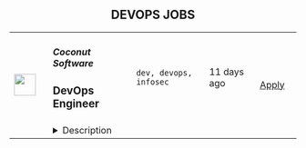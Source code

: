<div align="center"><h2>DEVOPS JOBS</h2></div><table><tr>
                <td width="100" height="100" rowspan="2">
                    <img src="https://remoteOK.com/assets/img/jobs/9fee523d1a300d17fd7a63052facd9131660766206.png" width="38px" height="auto">
                </td>
                <td width="300">
                    <h5>Coconut Software</h5>
                    <h3>
					DevOps Engineer				</h3>
                </td>
                <td width="300">
                    <code>dev, devops, infosec</code>
                </td>
                <td width="200">
                <text>11 days ago</text>
                </td>
                <td width="100" rowspan="2">
                <a href="https://remoteOK.com/jobs/112127" align="right" target="_blank">Apply</a>
                </td>
            </tr>
            <tr>
                <td colspan="3">
                <details><summary>Description</summary>
                <p><span style="font-weight: 400;">Coconut Software is looking for an ambitious DevOps Engineer to be a key contributor in our infrastructure game. In joining our growing team, the DevOps Engineer will be an integral part of site reliability at Coconut. They will be responsible for implementing and delivering innovation to the CI/CD pipeline. Security is at the heart of our culture and the DevOps Engineer will document and practice the highest security standards to deliver key initiatives. This role is perfect for a self-starter who is keen to operate with minimal supervision within our highly collaborative environment.Â  </span><span style="font-weight: 400;"><br></span><span style="font-weight: 400;"><br></span><span style="font-weight: 400;">We donât expect people to fit into neat little boxes. We are looking for curious and empathetic people who are driven by a need for continuous learning and growth. We are excited to continue to scale on our path to success by building a diverse and inclusive team. </span><span style="font-weight: 400;">Weâre pretty passionate about what we do weâre looking for people as passionate about their work as we are!Â </span></p><h3><span style="font-weight: 800;">YOU ARE FIRED UP TO:</span></h3><ul><li style="font-weight: 400;"><span style="font-weight: 400;">Work within a team of like-minded professionals to plan, deploy, and maintain critical business applications.</span></li><li style="font-weight: 400;"><span style="font-weight: 400;">Apply your strong experience of DevOps engineering best practices.</span></li><li style="font-weight: 400;"><span style="font-weight: 400;">Apply your strong expertise in Kubernetes, focussed on the development and maintenance of our Kubernetes cluster.</span></li><li style="font-weight: 400;"><span style="font-weight: 400;">Support implementation of cloud products through architecture guidance, best practices, data migration, capacity planning, implementation, troubleshooting, monitoring, backups, etc.</span></li><li style="font-weight: 400;"><span style="font-weight: 400;">Understand how IT operations are managed, identify recurring issues, and work with IT & Business partners to remediate using the problem management process.Â </span></li><li style="font-weight: 400;"><span style="font-weight: 400;">Utilize various open source technologies and tools to orchestrate solutions.</span></li><li style="font-weight: 400;"><span style="font-weight: 400;">Write scripts and automation using Perl/Python/Groovy/Java/Bash.</span></li><li style="font-weight: 400;"><span style="font-weight: 400;">Configure and manage data sources like MySQL.</span></li><li style="font-weight: 400;"><span style="font-weight: 400;">Manage source control including SVN and GIT.</span></li></ul><h3><span style="font-weight: 800;">WHAT YOU BRING TO THE TEAM</span></h3><ul><li style="font-weight: 400;"><span style="font-weight: 400;">Bachelorâs Degree or equivalent experience required.</span></li><li style="font-weight: 400;"><span style="font-weight: 400;">Located or ability to work in an Eastern timezone is preferredÂ Â </span></li><li style="font-weight: 400;"><span style="font-weight: 400;">At least 3+ years of hands-on experience as an SRE or Devops Engineer.</span></li><li style="font-weight: 400;"><span style="font-weight: 400;">Demonstrated experience with Kubernetes, working in a DevOps environment.</span></li><li style="font-weight: 400;"><span style="font-weight: 400;">Previous experience with: Kubernetes, Cloud, and CI/CDÂ </span></li><li style="font-weight: 400;"><span style="font-weight: 400;">Strong background in Linux / Unix Administration.</span></li><li style="font-weight: 400;"><span style="font-weight: 400;">A working understanding of code and script (PHP, Python, Perl and/or Ruby).</span></li><li style="font-weight: 400;"><span style="font-weight: 400;">Have an understanding of server architecture, DNS, ipv4/ipv6, acl.</span></li><li style="font-weight: 400;"><span style="font-weight: 400;">Strong critical thinker with problem solving aptitude.Â </span></li><li style="font-weight: 400;"><span style="font-weight: 400;">Unending curiosity and passion for continuous learning.Â </span></li><li style="font-weight: 400;"><span style="font-weight: 400;">MariaDB, Elastic Search, Redis.</span></li><li style="font-weight: 400;"><span style="font-weight: 400;">Must have proficient Oral and Written English language and good communication skills.</span></li><li style="font-weight: 400;"><span style="font-weight: 400;">Bonus: General banking knowledge or knowledge related to Wealth Management / Private banking.</span></li></ul>
                </details>
                </td>
            </tr></table>